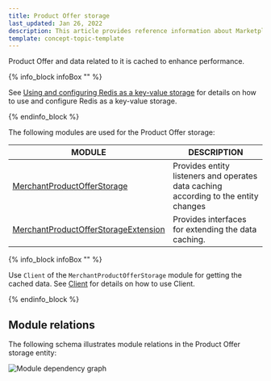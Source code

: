 ```yaml
---
title: Product Offer storage
last_updated: Jan 26, 2022
description: This article provides reference information about Marketplace Product Offer storage.
template: concept-topic-template
---
```


Product Offer and data related to it is cached to enhance performance.

{% info_block infoBox "" %}

See [Using and configuring Redis as a key-value storage](/docs/scos/dev/back-end-development/client/using-and-configuring-redis-as-a-key-value-storage.html) for details on how to use and configure Redis as a key-value storage.

{% endinfo_block %}

The following modules are used for the Product Offer storage:

| MODULE | DESCRIPTION |
| -------------------- | ---------- |
| [MerchantProductOfferStorage](https://github.com/spryker/merchant-product-offer-storage) | Provides entity listeners and operates data  caching according to the entity changes |
| [MerchantProductOfferStorageExtension](https://github.com/spryker/merchant-product-offer-storage-extension) | Provides interfaces for extending the data caching. |


{% info_block infoBox "" %}

Use `Client` of the `MerchantProductOfferStorage` module for getting the cached data.  See [Client](/docs/scos/dev/back-end-development/client/client.html) for details on how to use Client.

{% endinfo_block %}

## Module relations

The following schema illustrates module relations in the Product Offer storage entity:

![Module dependency graph](https://confluence-connect.gliffy.net/embed/image/088f0f24-b61d-40e0-a402-876fb48915b6.png?utm_medium=live&utm_source=custom)
